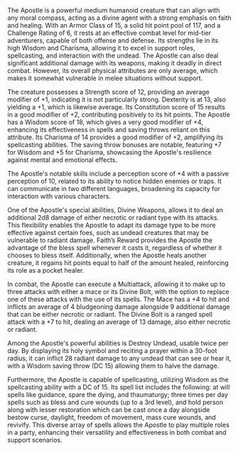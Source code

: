 The Apostle is a powerful medium humanoid creature that can align with any moral compass, acting as a divine agent with a strong emphasis on faith and healing. With an Armor Class of 15, a solid hit point pool of 117, and a Challenge Rating of 6, it rests at an effective combat level for mid-tier adventurers, capable of both offense and defense. Its strengths lie in its high Wisdom and Charisma, allowing it to excel in support roles, spellcasting, and interaction with the undead. The Apostle can also deal significant additional damage with its weapons, making it deadly in direct combat. However, its overall physical attributes are only average, which makes it somewhat vulnerable in melee situations without support.

The creature possesses a Strength score of 12, providing an average modifier of +1, indicating it is not particularly strong. Dexterity is at 13, also yielding a +1, which is likewise average. Its Constitution score of 15 results in a good modifier of +2, contributing positively to its hit points. The Apostle has a Wisdom score of 18, which gives a very good modifier of +4, enhancing its effectiveness in spells and saving throws reliant on this attribute. Its Charisma of 14 provides a good modifier of +2, amplifying its spellcasting abilities. The saving throw bonuses are notable, featuring +7 for Wisdom and +5 for Charisma, showcasing the Apostle's resilience against mental and emotional effects. 

The Apostle's notable skills include a perception score of +4 with a passive perception of 10, related to its ability to notice hidden enemies or traps. It can communicate in two different languages, broadening its capacity for interaction with various characters.

One of the Apostle's special abilities, Divine Weapons, allows it to deal an additional 2d8 damage of either necrotic or radiant type with its attacks. This flexibility enables the Apostle to adapt its damage type to be more effective against certain foes, such as undead creatures that may be vulnerable to radiant damage. Faith’s Reward provides the Apostle the advantage of the bless spell whenever it casts it, regardless of whether it chooses to bless itself. Additionally, when the Apostle heals another creature, it regains hit points equal to half of the amount healed, reinforcing its role as a pocket healer.

In combat, the Apostle can execute a Multiattack, allowing it to make up to three attacks with either a mace or its Divine Bolt, with the option to replace one of these attacks with the use of its spells. The Mace has a +4 to hit and inflicts an average of 4 bludgeoning damage alongside 9 additional damage that can be either necrotic or radiant. The Divine Bolt is a ranged spell attack with a +7 to hit, dealing an average of 13 damage, also either necrotic or radiant.

Among the Apostle's powerful abilities is Destroy Undead, usable twice per day. By displaying its holy symbol and reciting a prayer within a 30-foot radius, it can inflict 28 radiant damage to any undead that can see or hear it, with a Wisdom saving throw (DC 15) allowing them to halve the damage. 

Furthermore, the Apostle is capable of spellcasting, utilizing Wisdom as the spellcasting ability with a DC of 15. Its spell list includes the following: at will spells like guidance, spare the dying, and thaumaturgy; three times per day spells such as bless and cure wounds (up to a 3rd level), and hold person along with lesser restoration which can be cast once a day alongside bestow curse, daylight, freedom of movement, mass cure wounds, and revivify. This diverse array of spells allows the Apostle to play multiple roles in a party, enhancing their versatility and effectiveness in both combat and support scenarios.